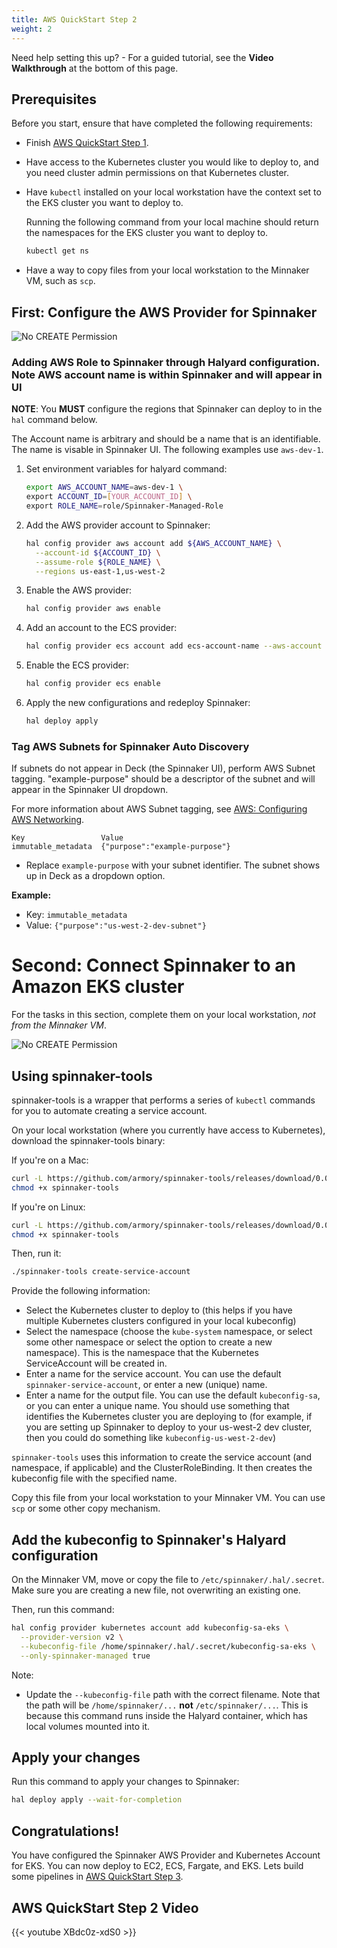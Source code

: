 ```yaml
---
title: AWS QuickStart Step 2
weight: 2
---
```



Need help setting this up? - For a guided tutorial, see the **Video Walkthrough** at the bottom of this page.

## Prerequisites
Before you start, ensure that have completed the following requirements:
* Finish [AWS QuickStart Step 1](/spinnaker/Armory-Spinnaker-Quickstart-1).
* Have access to the Kubernetes cluster you would like to deploy to, and you need cluster admin permissions on that Kubernetes cluster.
* Have `kubectl` installed on your local workstation have the context set to the EKS cluster you want to deploy to.

    Running the following command from your local machine should return the namespaces for the EKS cluster you want to deploy to.

  ```bash
  kubectl get ns
  ```

* Have a way to copy files from your local workstation to the Minnaker VM, such as `scp`.


## First: Configure the AWS Provider for Spinnaker

![No CREATE Permission](/images/AWS-Deploy-Spinnaker.png)

### Adding AWS Role to Spinnaker through Halyard configuration.  Note AWS account name is within Spinnaker and will appear in UI ###

**NOTE**: You **MUST** configure the regions that Spinnaker can deploy to in the `hal` command below.

The Account name is arbitrary and should be a name that is an identifiable.  The name is visable in Spinnaker UI.  The following examples use `aws-dev-1`.

1. Set environment variables for halyard command:

   ```bash
   export AWS_ACCOUNT_NAME=aws-dev-1 \
   export ACCOUNT_ID=[YOUR_ACCOUNT_ID] \
   export ROLE_NAME=role/Spinnaker-Managed-Role
   ```

2. Add the AWS provider account to Spinnaker:

   ```bash
   hal config provider aws account add ${AWS_ACCOUNT_NAME} \
     --account-id ${ACCOUNT_ID} \
     --assume-role ${ROLE_NAME} \
     --regions us-east-1,us-west-2
   ```

3. Enable the AWS provider:

   ```bash
   hal config provider aws enable
   ```

4. Add an account to the ECS provider:

   ```bash
   hal config provider ecs account add ecs-account-name --aws-account aws-dev-1
   ```

5. Enable the ECS provider:

   ```bash
   hal config provider ecs enable
   ```

6. Apply the new configurations and redeploy Spinnaker:

   ```bash
   hal deploy apply
   ```

### Tag AWS Subnets for Spinnaker Auto Discovery

If subnets do not appear in Deck (the Spinnaker UI), perform AWS Subnet tagging.  "example-purpose" should be a descriptor of the subnet and will appear in the Spinnaker UI dropdown.

For more information about AWS Subnet tagging, see [AWS: Configuring AWS Networking](/spinnaker-install-admin-guides/aws-subnets/).

```
Key                 Value
immutable_metadata  {"purpose":"example-purpose"}
```

* Replace `example-purpose` with your subnet identifier. The subnet shows up in Deck as a dropdown option.

**Example:**

* Key: `immutable_metadata`
* Value: `{"purpose":"us-west-2-dev-subnet"}`

# Second: Connect Spinnaker to an Amazon EKS cluster

For the tasks in this section, complete them on your local workstation, *not from the Minnaker VM*.

![No CREATE Permission](/images/Spinnaker-to-EKS.png)

## Using spinnaker-tools

spinnaker-tools is a wrapper that performs a series of `kubectl` commands for you to automate creating a service account.

On your local workstation (where you currently have access to Kubernetes), download the spinnaker-tools binary:

If you're on a Mac:

```bash
curl -L https://github.com/armory/spinnaker-tools/releases/download/0.0.7/spinnaker-tools-darwin -o spinnaker-tools
chmod +x spinnaker-tools
```

If you're on Linux:

```bash
curl -L https://github.com/armory/spinnaker-tools/releases/download/0.0.7/spinnaker-tools-linux -o spinnaker-tools
chmod +x spinnaker-tools
```

Then, run it:

```bash
./spinnaker-tools create-service-account
```

Provide the following information:
* Select the Kubernetes cluster to deploy to (this helps if you have multiple Kubernetes clusters configured in your local kubeconfig)
* Select the namespace (choose the `kube-system` namespace, or select some other namespace or select the option to create a new namespace).  This is the namespace that the Kubernetes ServiceAccount will be created in.
* Enter a name for the service account.  You can use the default `spinnaker-service-account`, or enter a new (unique) name.
* Enter a name for the output file.  You can use the default `kubeconfig-sa`, or you can enter a unique name.  You should use something that identifies the Kubernetes cluster you are deploying to (for example, if you are setting up Spinnaker to deploy to your us-west-2 dev cluster, then you could do something like `kubeconfig-us-west-2-dev`)

`spinnaker-tools` uses this information to create the service account (and namespace, if applicable) and the ClusterRoleBinding. It then creates the kubeconfig file with the specified name.

Copy this file from your local workstation to your Minnaker VM.  You can use `scp` or some other copy mechanism.

## Add the kubeconfig to Spinnaker's Halyard configuration

On the Minnaker VM, move or copy the file to `/etc/spinnaker/.hal/.secret`. Make sure you are creating a new file, not overwriting an existing one.

Then, run this command:

```bash
hal config provider kubernetes account add kubeconfig-sa-eks \
  --provider-version v2 \
  --kubeconfig-file /home/spinnaker/.hal/.secret/kubeconfig-sa-eks \
  --only-spinnaker-managed true
```

Note:
* Update the `--kubeconfig-file` path with the correct filename.  Note that the path will be `/home/spinnaker/...` **not** `/etc/spinnaker/...`. This is because this command runs inside the Halyard container, which has local volumes mounted into it.

## Apply your changes

Run this command to apply your changes to Spinnaker:

```bash
hal deploy apply --wait-for-completion
```

## Congratulations!  
You have configured the Spinnaker AWS Provider and Kubernetes Account for EKS.  You can now deploy to EC2, ECS, Fargate, and EKS.  Lets build some pipelines in [AWS QuickStart Step 3](/spinnaker/Armory-Spinnaker-Quickstart-3).

## AWS QuickStart Step 2 Video
{{< youtube XBdc0z-xdS0 >}}
